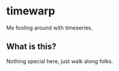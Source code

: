 # timewarp
Me fooling around with timeseries.

## What is this?

Nothing special here, just walk along folks.
